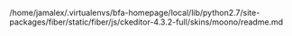 /home/jamalex/.virtualenvs/bfa-homepage/local/lib/python2.7/site-packages/fiber/static/fiber/js/ckeditor-4.3.2-full/skins/moono/readme.md